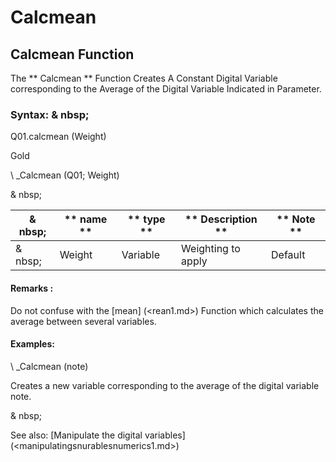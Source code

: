 # Calcmean

## Calcmean Function

The ** Calcmean ** Function Creates A Constant Digital Variable corresponding to the Average of the Digital Variable Indicated in Parameter.

### Syntax: & nbsp;

Q01.calcmean (Weight)

Gold

\ _Calcmean (Q01; Weight)

& nbsp;

| & nbsp; | ** name ** | ** type ** | ** Description ** | ** Note ** |
| --- | --- | --- | --- | --- |
| & nbsp; | Weight | Variable | Weighting to apply | Default |


#### Remarks :

Do not confuse with the [mean] (<rean1.md>) Function which calculates the average between several variables.

#### Examples:

\ _Calcmean (note)

Creates a new variable corresponding to the average of the digital variable note.

& nbsp;

See also: [Manipulate the digital variables] (<manipulatingsnurablesnumerics1.md>)